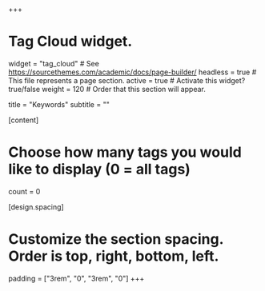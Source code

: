 +++
# Tag Cloud widget.
widget = "tag_cloud"  # See https://sourcethemes.com/academic/docs/page-builder/
headless = true  # This file represents a page section.
active = true  # Activate this widget? true/false
weight = 120  # Order that this section will appear.

title = "Keywords"
subtitle = ""

[content]
  # Choose how many tags you would like to display (0 = all tags)
  count = 0

[design.spacing]
  # Customize the section spacing. Order is top, right, bottom, left.
  padding = ["3rem", "0", "3rem", "0"]
+++
